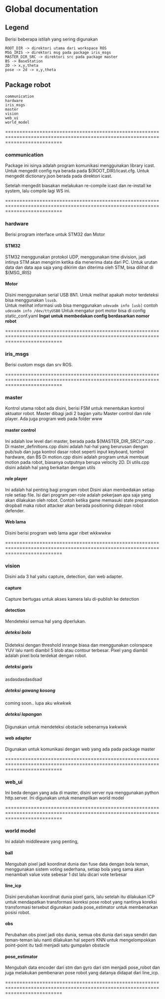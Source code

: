 # Global documentation

## Legend

Berisi beberapa istilah yang sering digunakan

```
ROOT_DIR -> direktori utama dari workspace ROS
MSG_IRIS -> direktori msg pada package iris_msgs
MASTER_DIR_SRC -> direktori src pada package master
BS -> BaseStation
2D -> x,y,theta
pose -> 2d -> x,y,theta
```

## Package robot

```
communication
hardware
iris_msgs
master
vision
web_ui
world_model
```

================================================================================================================================

### communication

Package ini isinya adalah program komunikasi menggunakan library icast.
Untuk mengedit config nya berada pada ${ROOT_DIR}/icast.cfg.
Untuk mengedit dictionary.json berada pada direktori icast.

Setelah mengedit biasakan melakukan re-compile icast dan re-install ke system, lalu compile lagi WS ini.

================================================================================================================================

### hardware

Berisi program interface untuk STM32 dan Motor

#### STM32

STM32 menggunakan protokol UDP, menggunakan time division, jadi intinya STM akan mengirim ketika dia menerima data dari PC.
Untuk urutan data dan data apa saja yang dikirim dan diterima oleh STM, bisa dilihat di ${MSG_IRIS}

#### Motor

Disini menggunakan serial USB 8N1. Untuk melihat apakah motor terdeteksi bisa menggunakan `lsusb`.  
Untuk melihat informasi usb bisa menggunakan `udevadm info [usb]` contoh `udevadm info /dev/ttyUSB0`
Untuk mengatur port motor bisa di config static_conf.yaml **Ingat untuk membedakan config berdasarkan nomor robot**

================================================================================================================================

### iris_msgs

Berisi custom msgs dan srv ROS.

================================================================================================================================

### master

Kontrol utama robot ada disini, berisi FSM untuk menentukan kontrol aktuator robot. Master dibagi jadi 2 bagian yaitu Master control dan role player.
Ada juga program web pada folder www

#### master control

Ini adalah low level dari master, berada pada ${MASTER_DIR_SRC}/\*.cpp .
Di master_definitions.cpp disini adalah hal-hal yang berurusan dengan pub/sub dan juga kontrol dasar robot seperti input keyboard, tombol hardware, dan BS
Di motion.cpp disini adalah program untuk membuat motion pada robot, biasanya outputnya berupa velocity 2D.
Di utils.cpp disini adalah hal yang berkaitan dengan utils

#### role player

Ini adalah hal penting bagi program robot
Disini akan membedakan setiap role setiap file.
Isi dari program per-role adalah pekerjaan apa saja yang akan dilakukan oleh robot.
Contoh ketika game memasuki state preparation dropball maka robot attacker akan berada positioning didepan robot defender.

#### Web lama

Disini berisi program web lama agar ribet wkkwwkw

================================================================================================================================

### vision

Disini ada 3 hal yaitu capture, detection, dan web adapter.

#### capture

Capture bertugas untuk akses kamera lalu di-publish ke detection

#### detection

Mendeteksi semua hal yang diperlukan.

##### deteksi bola

Dideteksi dengan threshold inrange biasa dan menggunakan colorspace YUV lalu nanti diambil 5 blob atau contour terbesar. Pixel yang diambil adalah pixel bola terdekat dengan robot.

##### deteksi garis

asdasdasdasdsad

##### deteksi gawang kosong

coming soon.. lupa aku wkwkwk

##### deteksi lapangan

Digunakan untuk mendeteksi obstacle sebenarnya kwkwwk

#### web adapter

Digunakan untuk komunikasi dengan web yang ada pada package master

================================================================================================================================

### web_ui

Ini beda dengan yang ada di master, disini server nya menggunakan python http.server. Ini digunakan untuk menampilkan world model

================================================================================================================================

### world model

Ini adalah middleware yang penting,

#### ball

Mengubah pixel jadi koordinat dunia dan fuse data dengan bola teman, menggunakan sistem voting sederhana, setiap bola yang sama akan menambah value vote sebesar 1 dst lalu dicari vote terbesar

#### line_icp

Disini perubahan koordinat dunia pixel garis, lalu setelah itu dilakukan ICP untuk mendapatkan transformasi koreksi pose robot yang nantinya koreksi transformasi tersebut digunakan pada pose_estimator untuk membenarkan posisi robot.

#### obs

Perubahan obs pixel jadi obs dunia, semua obs dunia dari saya sendiri dan teman-teman lalu nanti dilakukan hal seperti KNN untuk mengelompokkan point-point itu tadi menjadi satu gumpalan obstacle

#### pose_estimator

Mengubah data encoder dari stm dan gyro dari stm menjadi pose_robot dan juga melakukan pembenaran pose robot yang datanya didapat dari line_icp.

================================================================================================================================
